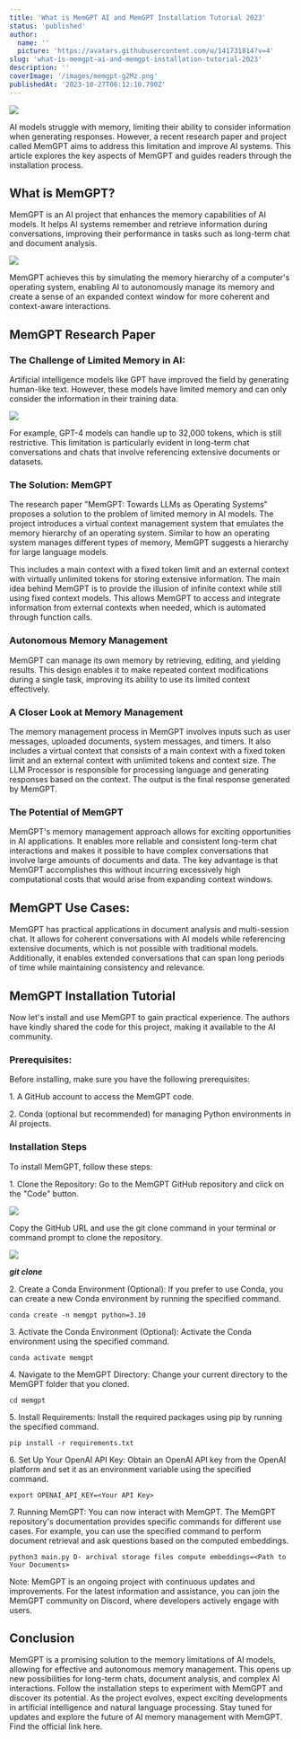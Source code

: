 ```yaml
---
title: 'What is MemGPT AI and MemGPT Installation Tutorial 2023'
status: 'published'
author:
  name: ''
  picture: 'https://avatars.githubusercontent.com/u/141731814?v=4'
slug: 'what-is-memgpt-ai-and-memgpt-installation-tutorial-2023'
description: ''
coverImage: '/images/memgpt-g2Mz.png'
publishedAt: '2023-10-27T06:12:10.790Z'
---
```


![](/images/memgpt-M3OD.png)

AI models struggle with memory, limiting their ability to consider information when generating responses. However, a recent research paper and project called MemGPT aims to address this limitation and improve AI systems. This article explores the key aspects of MemGPT and guides readers through the installation process.

## **What is MemGPT?**

MemGPT is an AI project that enhances the memory capabilities of AI models. It helps AI systems remember and retrieve information during conversations, improving their performance in tasks such as long-term chat and document analysis.

![](/images/memgpt-ai-A0Mj.png)

MemGPT achieves this by simulating the memory hierarchy of a computer's operating system, enabling AI to autonomously manage its memory and create a sense of an expanded context window for more coherent and context-aware interactions.

## **MemGPT Research Paper**

### **The Challenge of Limited Memory in AI:**

Artificial intelligence models like GPT have improved the field by generating human-like text. However, these models have limited memory and can only consider the information in their training data.

![](/images/image-38-1024x523-E0Mz.png)

For example, GPT-4 models can handle up to 32,000 tokens, which is still restrictive. This limitation is particularly evident in long-term chat conversations and chats that involve referencing extensive documents or datasets.

### **The Solution: MemGPT**

The research paper "MemGPT: Towards LLMs as Operating Systems" proposes a solution to the problem of limited memory in AI models. The project introduces a virtual context management system that emulates the memory hierarchy of an operating system. Similar to how an operating system manages different types of memory, MemGPT suggests a hierarchy for large language models.

This includes a main context with a fixed token limit and an external context with virtually unlimited tokens for storing extensive information. The main idea behind MemGPT is to provide the illusion of infinite context while still using fixed context models. This allows MemGPT to access and integrate information from external contexts when needed, which is automated through function calls.

### **Autonomous Memory Management**

MemGPT can manage its own memory by retrieving, editing, and yielding results. This design enables it to make repeated context modifications during a single task, improving its ability to use its limited context effectively.

### **A Closer Look at Memory Management**

The memory management process in MemGPT involves inputs such as user messages, uploaded documents, system messages, and timers. It also includes a virtual context that consists of a main context with a fixed token limit and an external context with unlimited tokens and context size. The LLM Processor is responsible for processing language and generating responses based on the context. The output is the final response generated by MemGPT.

### **The Potential of MemGPT**

MemGPT's memory management approach allows for exciting opportunities in AI applications. It enables more reliable and consistent long-term chat interactions and makes it possible to have complex conversations that involve large amounts of documents and data. The key advantage is that MemGPT accomplishes this without incurring excessively high computational costs that would arise from expanding context windows.

## **MemGPT Use Cases:**

MemGPT has practical applications in document analysis and multi-session chat. It allows for coherent conversations with AI models while referencing extensive documents, which is not possible with traditional models. Additionally, it enables extended conversations that can span long periods of time while maintaining consistency and relevance.

## **MemGPT Installation Tutorial**

Now let's install and use MemGPT to gain practical experience. The authors have kindly shared the code for this project, making it available to the AI community.

### **Prerequisites:**

Before installing, make sure you have the following prerequisites:

1\. A GitHub account to access the MemGPT code.

2\. Conda (optional but recommended) for managing Python environments in AI projects.

### **Installation Steps**

To install MemGPT, follow these steps:

1\. Clone the Repository: Go to the MemGPT GitHub repository and click on the "Code" button.

![](/images/memgpt-ai-github-gwMT.png)

Copy the GitHub URL and use the git clone command in your terminal or command prompt to clone the repository.

![](/images/memgpt-ai-github-clone-1024x295-E5NT.png)

***git clone <GitHub URL>***

2\. Create a Conda Environment (Optional): If you prefer to use Conda, you can create a new Conda environment by running the specified command.

```
conda create -n memgpt python=3.10
```

3\. Activate the Conda Environment (Optional): Activate the Conda environment using the specified command.

```
conda activate memgpt
```

4\. Navigate to the MemGPT Directory: Change your current directory to the MemGPT folder that you cloned.

```
cd memgpt
```

5\. Install Requirements: Install the required packages using pip by running the specified command.

```
pip install -r requirements.txt
```

6\. Set Up Your OpenAI API Key: Obtain an OpenAI API key from the OpenAI platform and set it as an environment variable using the specified command.

```
export OPENAI_API_KEY=<Your API Key>
```

7\. Running MemGPT: You can now interact with MemGPT. The MemGPT repository's documentation provides specific commands for different use cases. For example, you can use the specified command to perform document retrieval and ask questions based on the computed embeddings.

```
python3 main.py D- archival storage files compute embeddings=<Path to Your Documents>
```

Note: MemGPT is an ongoing project with continuous updates and improvements. For the latest information and assistance, you can join the MemGPT community on Discord, where developers actively engage with users.

## **Conclusion**

MemGPT is a promising solution to the memory limitations of AI models, allowing for effective and autonomous memory management. This opens up new possibilities for long-term chats, document analysis, and complex AI interactions. Follow the installation steps to experiment with MemGPT and discover its potential. As the project evolves, expect exciting developments in artificial intelligence and natural language processing. Stay tuned for updates and explore the future of AI memory management with MemGPT. Find the official link here.

